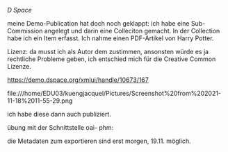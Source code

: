 

*D Space*



meine Demo-Publication hat doch noch geklappt:
ich habe eine Sub-Commission angelegt und darin eine Colleciton gemacht.
In der Collection habe ich ein Item erfasst. Ich nahme einen PDF-Artikel von Harry Potter.

Lizenz: da musst ich als Autor dem zustimmen, ansonsten würde es ja rechtliche Probleme geben, ich entschied mich für die 
Creative Common Lizenze.


https://demo.dspace.org/xmlui/handle/10673/167

file:///home/EDU03/kuengjacquel/Pictures/Screenshot%20from%202021-11-18%2011-55-29.png


ich habe diese dann auch publiziert.




übung mit der Schnittstelle oai- phm:

die Metadaten zum exportieren sind erst morgen, 19.11. möglich.
